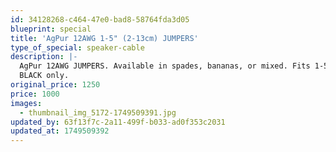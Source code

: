 ```yaml
---
id: 34128268-c464-47e0-bad8-58764fda3d05
blueprint: special
title: 'AgPur 12AWG 1-5" (2-13cm) JUMPERS'
type_of_special: speaker-cable
description: |-
  AgPur 12AWG JUMPERS. Available in spades, bananas, or mixed. Fits 1-5" (2-13cm).
  BLACK only.
original_price: 1250
price: 1000
images:
  - thumbnail_img_5172-1749509391.jpg
updated_by: 63f13f7c-2a11-499f-b033-ad0f353c2031
updated_at: 1749509392
---
```

